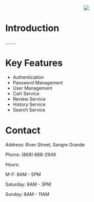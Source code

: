 <p align="center" width="100%">
    <img src="https://i.imgur.com/68uTDmj.jpg">
</p>

# Introduction 
........

# Key Features
* Authentication
* Password Management
* User Management
* Cart Service
* Review Service
* History Service
* Search Service 

#


# Contact 
Address: River Street, Sangre Grande

Phone: (868) 668-2949

Hours: 

M-F: 8AM - 5PM

Saturday: 8AM - 3PM
       
Sunday: 8AM - 11AM
